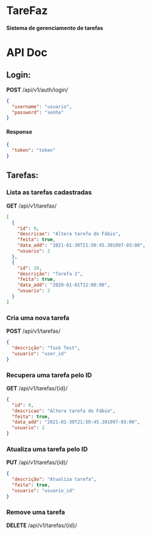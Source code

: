 # TareFaz

#### Sistema de gerenciamento de tarefas

# API Doc

## Login:

**POST** /api/v1/auth/login/

```json
{
  "username": "usuario",
  "password": "senha"
}
```

#### Response

```json
{
  "token": "token"
}
```

## Tarefas:

### Lista as tarefas cadastradas

**GET** /api/v1/tarefas/

```json
[
  {
    "id": 9,
    "descricao": "Altera tarefa do Fábio",
    "feita": true,
    "data_add": "2021-01-30T21:50:45.301097-03:00",
    "usuario": 2
  },
  {
    "id": 10,
    "descrição": "Tarefa 2",
    "feita": true,
    "data_add": "2020-01-01T12:00:00",
    "usuario": 2
  }
]
```

### Cria uma nova tarefa

**POST** /api/v1/tarefas/

```json
{
  "descrição": "Task Test",
  "usuario": "user_id"
}
```

### Recupera uma tarefa pelo ID

**GET** /api/v1/tarefas/{id}/

```json
{
  "id": 9,
  "descricao": "Altera tarefa do Fábio",
  "feita": true,
  "data_add": "2021-01-30T21:50:45.301097-03:00",
  "usuario": 2
}
```

### Atualiza uma tarefa pelo ID

**PUT** /api/v1/tarefas/{id}/

```json
{
  "descrição": "Atualiza tarefa",
  "feita": true,
  "usuario": "usuario_id"
}
```

### Remove uma tarefa

**DELETE** /api/v1/tarefas/{id}/
